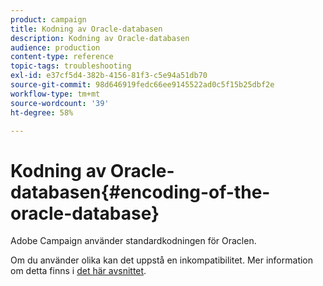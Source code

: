 ```yaml
---
product: campaign
title: Kodning av Oracle-databasen
description: Kodning av Oracle-databasen
audience: production
content-type: reference
topic-tags: troubleshooting
exl-id: e37cf5d4-382b-4156-81f3-c5e94a51db70
source-git-commit: 98d646919fedc66ee9145522ad0c5f15b25dbf2e
workflow-type: tm+mt
source-wordcount: '39'
ht-degree: 58%

---
```


# Kodning av Oracle-databasen{#encoding-of-the-oracle-database}

Adobe Campaign använder standardkodningen för Oraclen.

Om du använder olika kan det uppstå en inkompatibilitet. Mer information om detta finns i [det här avsnittet](../../installation/using/database.md#oracle).
